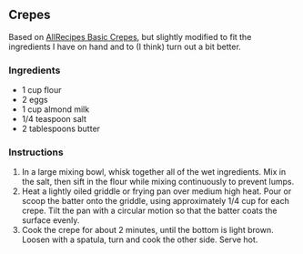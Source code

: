 ## Crepes

Based on [AllRecipes Basic Crepes](https://www.allrecipes.com/recipe/16383/basic-crepes/), but slightly modified to fit the ingredients I have on hand and to (I think) turn out a bit better.

### Ingredients
* 1 cup flour
* 2 eggs
* 1 cup almond milk
* 1/4 teaspoon salt
* 2 tablespoons butter

### Instructions

1. In a large mixing bowl, whisk together all of the wet ingredients. Mix in the salt, then sift in the flour while mixing continuously to prevent lumps.
2. Heat a lightly oiled griddle or frying pan over medium high heat. Pour or scoop the batter onto the griddle, using approximately 1/4 cup for each crepe. Tilt the pan with a circular motion so that the batter coats the surface evenly.
3. Cook the crepe for about 2 minutes, until the bottom is light brown. Loosen with a spatula, turn and cook the other side. Serve hot.
